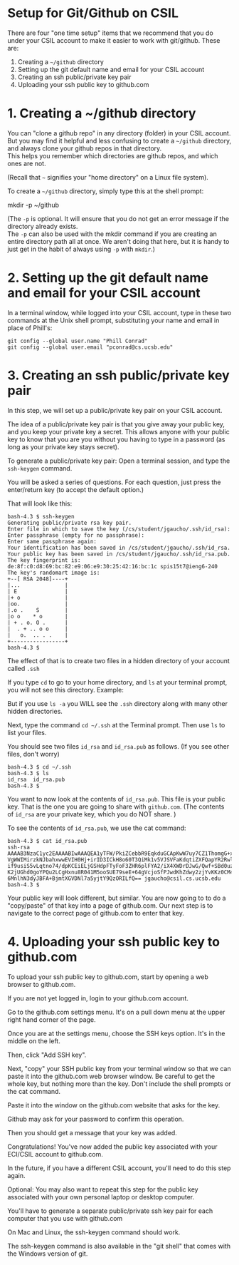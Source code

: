 # Setup for Git/Github on CSIL

There are four "one time setup" items that we recommend that you do under your CSIL account to make it easier to work with git/github. 
These are:

1. Creating a `~/github` directory
1. Setting up the git default name and email for your CSIL account
1. Creating an ssh public/private key pair
1. Uploading your ssh public key to github.com


# 1.  Creating a ~/github directory

You can "clone a github repo" in any directory (folder) in your CSIL account.  But you may find it helpful and less 
confusing to create a `~/github` directory, and always clone your github repos in that directory.  
This helps you remember which directories are github repos, and which ones are not.

(Recall that `~` signifies your "home directory" on a Linux file system).

To create a `~/github` directory, simply type this at the shell prompt:

 mkdir -p ~/github

(The `-p` is optional.  It will ensure that you do not get an error message if the directory already exists.  
The `-p` can also be used with the mkdir command if you are creating an entire 
directory path all at once.  We aren't doing that here, but it is handy to 
just get in the habit of always using `-p` with `mkdir`.)

# 2. Setting up the git default name and email for your CSIL account

In a terminal window, while logged into your CSIL account, type in these two commands at the Unix shell prompt, 
substituting your name and email in place of Phill's:

```
git config --global user.name "Phill Conrad"
git config --global user.email "pconrad@cs.ucsb.edu"
```

# 3. Creating an ssh public/private key pair

In this step, we will set up a public/private key pair on your CSIL account. 

The idea of a public/private key pair is that you give away your public key, and you keep your private key a secret. 
This allows anyone with your public key to know that you are you without you having to type in a password 
(as long as your private key stays secret).

To generate a public/private key pair: Open a terminal session, and type the `ssh-keygen` command.

You will be asked a series of questions. For each question, just press the enter/return key (to accept the default option.)

That will look like this:
```
bash-4.3 $ ssh-keygen
Generating public/private rsa key pair.
Enter file in which to save the key (/cs/student/jgaucho/.ssh/id_rsa): 
Enter passphrase (empty for no passphrase): 
Enter same passphrase again: 
Your identification has been saved in /cs/student/jgaucho/.ssh/id_rsa.
Your public key has been saved in /cs/student/jgaucho/.ssh/id_rsa.pub.
The key fingerprint is:
de:8f:c0:d8:69:bc:82:e9:06:e9:30:25:42:16:bc:1c spis15t7@ieng6-240
The key's randomart image is:
+--[ RSA 2048]----+
|...              |
| E               |
|+ o              |
|oo.              |
|.o .    S        |
|o o    * o       |
| + . o. O .      |
|  . + .. o o     |
|   o.  .. . .    |
+-----------------+
bash-4.3 $
```


The effect of that is to create two files in a hidden directory of your account called `.ssh` 

If you type `cd` to go to your home directory, and `ls` at your terminal prompt, you will not see this directory. Example:

But if you use `ls -a` you WILL see the `.ssh` directory along with many other hidden directories.

Next, type the command `cd ~/.ssh` at the Terminal prompt.   Then use `ls` to list your files.

You should see two files `id_rsa` and `id_rsa.pub` as follows. (If you see other files, don't worry)

```
bash-4.3 $ cd ~/.ssh
bash-4.3 $ ls
id_rsa  id_rsa.pub
bash-4.3 $  
```

You want to now look at the contents of `id_rsa.pub`.  This file is your public key. 
That is the one you are going to share with `github.com`. (The contents of `id_rsa` are your private key, which you do NOT share. )

To see the contents of `id_rsa.pub`, we use the cat command:

```
bash-4.3 $ cat id_rsa.pub
ssh-rsa AAAAB3NzaC1yc2EAAAABIwAAAQEA1yTFW/PkiZCebbR9EqkduGCApKwW7uy7CZ1ThomgG+xZs
VgWWIMirzkNJbahxwwEVIH0Hj+irID3ICkH8o60T3QiMk1v5VJSVFaKdqtiZXFQapYR2Rwln1wf2XXBCT/cdVW
if9usiS5vLqtno74/dpKCEiELjGSHdpFTyFoF3ZHR6plFYA2/iX4XWDrDJwG/Qwf+SBd0uzIy7CpFrQK+9kMWDr
K2jUGhd0goYPQu2LCgHxnu8R041M5ooSUE79seE+64gVcjoSfPJwdKhZdwy2zjYvKKz0CM4w3ysPbOpr1FkT
6MnlhN3dyJBFA+BjmtXGVDNl7a5yjtY9QzORILfQ== jgaucho@csil.cs.ucsb.edu
bash-4.3 $ 
```


Your public key will look different, but similar. You are now going to to do a "copy/paste" of that key into a page of github.com. 
Our next step is to navigate to the correct page of github.com to enter that key.


# 4. Uploading your ssh public key to github.com

To upload your ssh public key to github.com, start by opening a web browser to github.com.  

If you are not yet logged in, login to your github.com account.   

Go to the github.com settings menu.  It's on a pull down menu at the upper right hand corner of the page.

Once you are at the settings menu, choose  the SSH keys option. It's in the middle on the left.  

Then, click "Add SSH key".

Next, "copy" your SSH public key from your terminal window so that we can paste it into the github.com web browser window. Be careful to get the whole key, but nothing more than the key. Don't include the shell prompts or the cat command.

Paste it into the window on the github.com website that asks for the key.

Github may ask for your password to confirm this operation.

Then you should get a message that your key was added.

Congratulations! You've now added the public key associated with your ECI/CSIL account to github.com.

In the future, if you have a different CSIL account, you'll need to do this step again.

Optional: You may also want to repeat this step for the public key associated with your own personal laptop or desktop computer.

You'll have to generate a separate public/private ssh key pair for each computer that you use with github.com

On Mac and Linux, the ssh-keygen command should work.

The ssh-keygen command is also available in the "git shell" that comes with the Windows version of git.
